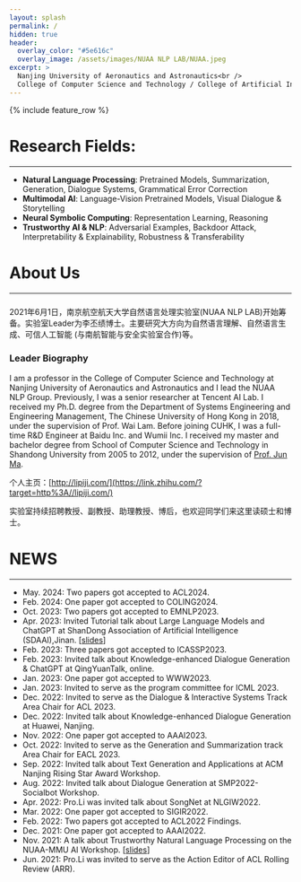 ```yaml
---
layout: splash
permalink: /
hidden: true
header:
  overlay_color: "#5e616c"
  overlay_image: /assets/images/NUAA NLP LAB/NUAA.jpeg
excerpt: >
  Nanjing University of Aeronautics and Astronautics<br />
  College of Computer Science and Technology / College of Artificial Intelligence <br />
---
```


{% include feature_row %}

# Research Fields:
***
* **Natural Language Processing**: Pretrained Models, Summarization, Generation, Dialogue Systems, Grammatical Error Correction
* **Multimodal AI**: Language-Vision Pretrained Models, Visual Dialogue & Storytelling
* **Neural Symbolic Computing**: Representation Learning, Reasoning
* **Trustworthy AI & NLP**: Adversarial Examples, Backdoor Attack, Interpretability & Explainability, Robustness & Transferability

# About Us
***
### 
2021年6月1日，南京航空航天大学自然语言处理实验室(NUAA NLP LAB)开始筹备。实验室Leader为李丕绩博士。主要研究大方向为自然语言理解、自然语言生成、可信人工智能 (与南航智能与安全实验室合作)等。

### Leader Biography
I am a professor in the College of Computer Science and Technology at Nanjing University of Aeronautics and Astronautics and I lead the NUAA NLP Group. Previously, I was a senior researcher at Tencent AI Lab. I received my Ph.D. degree from the Department of Systems Engineering and Engineering Management, The Chinese University of Hong Kong in 2018, under the supervision of Prof. Wai Lam. Before joining CUHK, I was a full-time R&D Engineer at Baidu Inc. and Wumii Inc. I received my master and bachelor degree from School of Computer Science and Technology in Shandong University from 2005 to 2012, under the supervision of [Prof. Jun Ma](https://ir.sdu.edu.cn/~junma/~junma_en.htm).
<!-- 李丕绩，男，南京航空航天大学计算机科学与技术学院/人工智能学院教授，2021年度南京航空航天大学"长空学者"获得者，2021年ACM南京分会新星奖。香港中文大学博士，曾任腾讯AI Lab自然语言处理中心高级研究员、百度商务搜索部研发工程师。研究方向主要为自然语言处理，包括预训练模型、信息检索、文本挖掘、文本生成和对话系统。曾经在相关领域顶级会议如ACL、EMNLP、SIGIR、WWW等发表学术论文50余篇。受邀担任了ACL、NeurIPS等相关会议的程序委员会委员和审稿人，并担任了EMNLP2020和IJCAI2021的领域主席，期刊Neurocomputing的Associate Editor。在工业界工作期间负责了多个语言理解、文本生成和智能对话相关重要项目的算法研发和产品发布，有丰富的科研落地实践经验。目前主持国家自然科学基金-青年基金一项。 -->

个人主页：[http://lipiji.com/](https://link.zhihu.com/?target=http%3A//lipiji.com/)

实验室持续招聘教授、副教授、助理教授、博后，也欢迎同学们来这里读硕士和博士。

# NEWS
***
* May. 2024: Two papers got accepted to ACL2024.
* Feb. 2024: One paper got accepted to COLING2024.
* Oct. 2023: Two papers got accepted to EMNLP2023.
* Apr. 2023: Invited Tutorial talk about Large Language Models and ChatGPT at ShanDong Association of Artificial Intelligence (SDAAI),Jinan. [[slides](https://lipiji.com/slides/ChatGPT_ppf.pdf)]
* Feb. 2023: Three papers got accepted to ICASSP2023.
* Feb. 2023: Invited talk about Knowledge-enhanced Dialogue Generation & ChatGPT at QingYuanTalk, online.
* Jan. 2023: One paper got accepted to WWW2023.
* Jan. 2023: Invited to serve as the program committee for ICML 2023.
* Dec. 2022: Invited to serve as the Dialogue & Interactive Systems Track Area Chair for ACL 2023.
* Dec. 2022: Invited talk about Knowledge-enhanced Dialogue Generation at Huawei, Nanjing.
* Nov. 2022: One paper got accepted to AAAI2023.
* Oct. 2022: Invited to serve as the Generation and Summarization track Area Chair for EACL 2023.
* Sep. 2022: Invited talk about Text Generation and Applications at ACM Nanjing Rising Star Award Workshop.
* Aug. 2022: Invited talk about Dialogue Generation at SMP2022-Socialbot Workshop.
* Apr. 2022: Pro.Li was invited talk about SongNet at NLGIW2022.
* Mar. 2022: One paper got accepted to SIGIR2022.
* Feb. 2022: Two papers got accepted to ACL2022 Findings.
* Dec. 2021: One paper got accepted to AAAI2022.
* Nov. 2021: A talk about Trustworthy Natural Language Processing on the NUAA-MMU AI Workshop. [[slides](http://lipiji.com/slides/TrustNLP.pdf)]
* Jun. 2021: Pro.Li was invited to serve as the Action Editor of ACL Rolling Review (ARR).




